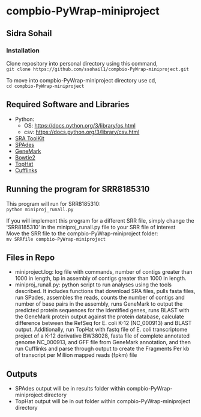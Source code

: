# compbio-PyWrap-miniproject
## Sidra Sohail
### Installation
Clone repository into personal directory using this command,  
`git clone https://github.com/ssohail1/compbio-PyWrap-miniproject.git`  

To move into compbio-PyWrap-miniproject directory use cd,  
`cd compbio-PyWrap-miniproject`

## Required Software and Libraries
- Python: 
    - OS: https://docs.python.org/3/library/os.html
    - csv: https://docs.python.org/3/library/csv.html
- [SRA ToolKit](https://github.com/ncbi/sra-tools/wiki/01.-Downloading-SRA-Toolkit)
- [SPAdes](https://github.com/ablab/spades)
- [GeneMark](http://exon.gatech.edu/GeneMark/license_download.cgi)
- [Bowtie2](https://ccb.jhu.edu/software/tophat/manual.shtml)
- [TopHat](http://ccb.jhu.edu/software/tophat/index.shtml)
- [Cufflinks](http://cole-trapnell-lab.github.io/cufflinks/)

## Running the program for SRR8185310
This program will run for SRR8185310:  
`python miniproj_runall.py`

If you will implement this program for a different SRR file, simply change the 'SRR8185310' in the miniproj_runall.py file to your SRR file of interest  
Move the SRR file to the compbio-PyWrap-miniproject folder:  
`mv SRRfile compbio-PyWrap-miniproject`

## Files in Repo
- miniproject.log: log file with commands, number of contigs greater than 1000 in length, bp in assembly of contigs greater than 1000 in length.
- miniproj_runall.py: python script to run analyses using the tools described. It includes functions that download SRA files, pulls fasta files, run SPades, assembles the reads, counts the number of contigs and number of base pairs in the assembly, runs GeneMark to output the predicted protein sequences for the identified genes, runs BLAST with the GeneMark protein output against the protein database, calculate difference between the RefSeq for E. coli K-12 (NC_000913) and BLAST output. Additionally, run TopHat with fastq file of E. coli transcriptome project of a K-12 derivative BW38028, fasta file of complete annotated genome NC_000913, and GFF file from GeneMark annotation, and then run Cufflinks and parse through output to create the Fragments Per kb of transcript per Million mapped reads (fpkm) file

## Outputs
- SPAdes output will be in results folder within compbio-PyWrap-miniproject directory
- TopHat output will be in out folder within compbio-PyWrap-miniproject directory
